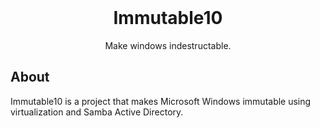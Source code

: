 <h1 align="center" style="margin-top: 0px;">Immutable10</h1>
<p align="center">Make windows indestructable.</p>  

## About
Immutable10 is a project that makes Microsoft Windows immutable using virtualization and Samba Active Directory.